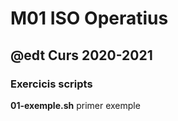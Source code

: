 # M01 ISO Operatius
## @edt Curs 2020-2021

### Exercicis scripts

**01-exemple.sh** primer exemple

